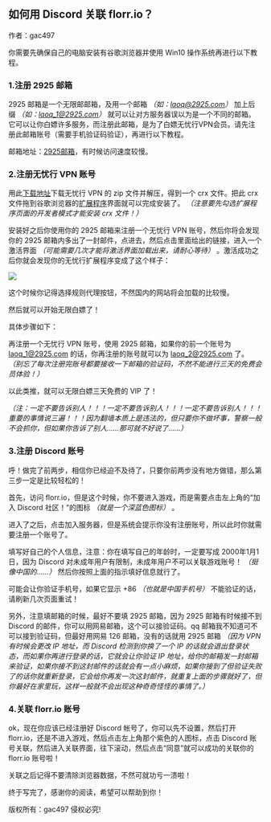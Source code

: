 
## 如何用 Discord 关联 florr.io？

作者：gac497

你需要先确保自己的电脑安装有谷歌浏览器并使用 Win10 操作系统再进行以下教程。

### 1.注册 2925 邮箱

2925 邮箱是一个无限邮邮箱，及用一个邮箱 _（如：laoq@2925.com）_ 加上后缀 _（如：laoq_1@2925.com）_ 就可以让对方服务器误以为是一个不同的邮箱。它可以让你白嫖许多服务，而注册此邮箱，是为了白嫖无忧行VPN会员。请先注册此邮箱账号（需要手机验证码验证），再进行以下教程。

邮箱地址：[2925邮箱](https://2925.com/)，有时候访问速度较慢。

### 2.注册无忧行 VPN 账号

用此[下载地址](https://jegocloud.com/zh/)下载无忧行 VPN 的 zip 文件并解压，得到一个 crx 文件。把此 crx 文件拖到谷歌浏览器的[扩展程序](chrome://extensions/)界面就可以完成安装了。 _（注意要先勾选扩展程序页面的开发者模式才能安装 crx 文件！）_ 

安装好之后你使用你的 2925 邮箱来注册一个无忧行 VPN 账号，然后你将会发现你的 2925 邮箱内多出了一封邮件，点进去，然后点击里面给出的链接，进入一个激活界面 _（可能需要几次才能将激活界面加载出来，请耐心等待）_ 。激活成功之后你就会发现你的无忧行扩展程序变成了这个样子：

![](https://cdn.luogu.com.cn/upload/image_hosting/p1rnlqov.png)

这个时候你记得选择规则代理按钮，不然国内的网站将会加载的比较慢。

然后就可以开始无限白嫖了！

具体步骤如下：

再注册一个无忧行 VPN 账号，使用 2925 邮箱，如果你的前一个账号为 laoq_1@2925.com 的话，你再注册的账号就可以为 laoq_2@2925.com 了。 _（别忘了每次注册完账号都要接收一下邮箱的验证码，不然不能进行三天的免费会员体验！）_ 

以此类推，就可以无限白嫖三天免费的 VIP 了！

 _（注：一定不要告诉别人！！！一定不要告诉别人！！！一定不要告诉别人！！！重要的事情说三遍！！！因为翻墙本质上是违法的，但只要你不做坏事，警察一般不会抓你，但如果你告诉了别人……那可就不好说了……）_ 

### 3.注册 Discord 账号

呼！做完了前两步，相信你已经迫不及待了，只要你前两步没有地方做错，那么第三步一定是比较轻松的！

首先，访问 florr.io，但是这个时候，你不要进入游戏，而是需要点击左上角的“加入 Discord 社区！”的图标 _（就是一个深蓝色图标）_ 。

进入了之后，点击加入服务器，但是系统会提示你没有注册账号，所以此时你就需要注册一个账号了。

填写好自己的个人信息，注意：你在填写自己的年龄时，一定要写成 2000年1月1日，因为 Discord 对未成年用户有限制，未成年用户不可以关联游戏账号！ _（挺像中国的……）_ 然后你按照上面的指示填好信息就行了。

可能会让你验证手机号，如果它显示 +86 _（也就是中国手机号）_ 不能验证的话，请刷新几次页面重试！

另外，注意填邮箱的时候，最好不要填 2925 邮箱，因为 2925 邮箱有时候接不到 Discord 的邮件，你可以用网易邮箱，这个可以接验证码。qq 邮箱我不知道可不可以接到验证码，但最好用网易 126 邮箱，没有的话就用 2925 邮箱 _（因为 VPN 有时候会更改 IP 地址，而 Discord 检测到你换了一个 IP 的话就会退出登录状态，而如果你再进行登录的话，它就会让你验证 IP 地址，给你的邮箱发一封邮箱来验证，如果你接不到这封邮件的话就会有一点小麻烦，如果你接到了但验证失败了的话你就重新登录，它会给你再发一次这封邮件，就重复上面的步骤就好了，但你最好在家里玩，这样一般就不会出现这种奇奇怪怪的事情了。）_ 

### 4.关联 florr.io 账号

ok，现在你应该已经注册好 Discord 帐号了，你可以先不设置，然后打开 florr.io，还是不进入游戏，然后点击左上角那个紫色的人图标，点击 Discord 账号关联，然后进入关联界面，往下滚动，然后点击“同意”就可以成功的关联你的 florr.io 账号啦！

关联之后记得不要清除浏览器数据，不然可就功亏一溃啦！

终于写完了，感谢你的阅读，希望可以帮助到你！

版权所有：gac497 侵权必究!
<!--stackedit_data:
eyJoaXN0b3J5IjpbLTE3NjMzNzY3NDZdfQ==
-->